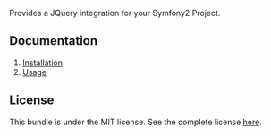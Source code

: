 Provides a JQuery integration for your Symfony2 Project.

Documentation
-------------

   1. [Installation](http://github.com/egeloen/IvoryJQueryBundle/blob/master/Resources/doc/installation.md)
   2. [Usage](http://github.com/egeloen/IvoryJQueryBundle/blob/master/Resources/doc/usage.md)

License
-------

This bundle is under the MIT license. See the complete license [here](http://github.com/egeloen/IvoryJQueryBundle/blob/master/Resources/meta/LICENSE).
